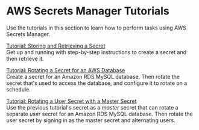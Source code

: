 # AWS Secrets Manager Tutorials<a name="tutorials"></a>

Use the tutorials in this section to learn how to perform tasks using AWS Secrets Manager\.

[Tutorial: Storing and Retrieving a Secret](tutorials_basic.md)  
Get up and running with step\-by\-step instructions to create a secret and then retrieve it\.

[Tutorial: Rotating a Secret for an AWS Database](tutorials_db-rotate.md)  
Create a secret for an Amazon RDS MySQL database\. Then rotate the secret that's used to access the database, and configure it to rotate on a schedule\.

[Tutorial: Rotating a User Secret with a Master Secret](tutorials_db-rotate-master.md)  
Use the previous tutorial's secret as a *master* secret that can rotate a separate *user* secret for an Amazon RDS MySQL database\. Then rotate the user secret by signing in as the master secret and alternating users\.